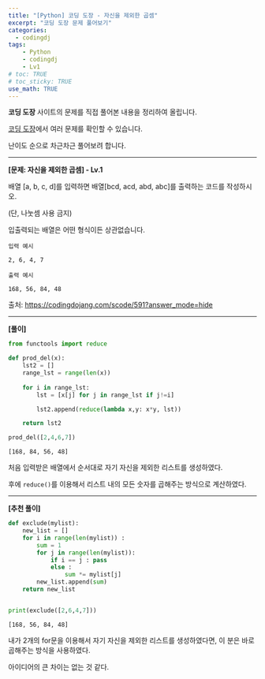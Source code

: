 ```yaml
---
title: "[Python] 코딩 도장 - 자신을 제외한 곱셈"
excerpt: "코딩 도장 문제 풀어보기"
categories: 
  - codingdj
tags: 
    - Python
    - codingdj
    - Lv1
# toc: TRUE
# toc_sticky: TRUE
use_math: TRUE
---
```


**코딩 도장** 사이트의 문제를 직접 풀어본 내용을 정리하여 올립니다.

[코딩 도장](https://codingdojang.com/)에서 여러 문제를 확인할 수 있습니다.

난이도 순으로 차근차근 풀어보려 합니다.

---

**[문제: 자신을 제외한 곱셈] - Lv.1**

배열 [a, b, c, d]를 입력하면 배열[bcd, acd, abd, abc]를 출력하는 코드를 작성하시오.

(단, 나눗셈 사용 금지)

입출력되는 배열은 어떤 형식이든 상관없습니다.

```
입력 예시

2, 6, 4, 7
```

```
출력 예시

168, 56, 84, 48
```

출처: <https://codingdojang.com/scode/591?answer_mode=hide>

---

**[풀이]**


```python
from functools import reduce

def prod_del(x):
    lst2 = []
    range_lst = range(len(x))
    
    for i in range_lst:
        lst = [x[j] for j in range_lst if j!=i]

        lst2.append(reduce(lambda x,y: x*y, lst))

    return lst2

prod_del([2,4,6,7])
```




    [168, 84, 56, 48]



처음 입력받은 배열에서 순서대로 자기 자신을 제외한 리스트를 생성하였다.

후에 `reduce()`를 이용해서 리스트 내의 모든 숫자를 곱해주는 방식으로 계산하였다.

---

**[추천 풀이]**


```python
def exclude(mylist):
    new_list = []
    for i in range(len(mylist)) :
        sum = 1
        for j in range(len(mylist)):
            if i == j : pass
            else :
                sum *= mylist[j]
        new_list.append(sum)
    return new_list


print(exclude([2,6,4,7]))
```

    [168, 56, 84, 48]
    

내가 2개의 for문을 이용해서 자기 자신을 제외한 리스트를 생성하였다면, 이 분은 바로 곱해주는 방식을 사용하였다.

아이디어의 큰 차이는 없는 것 같다.
